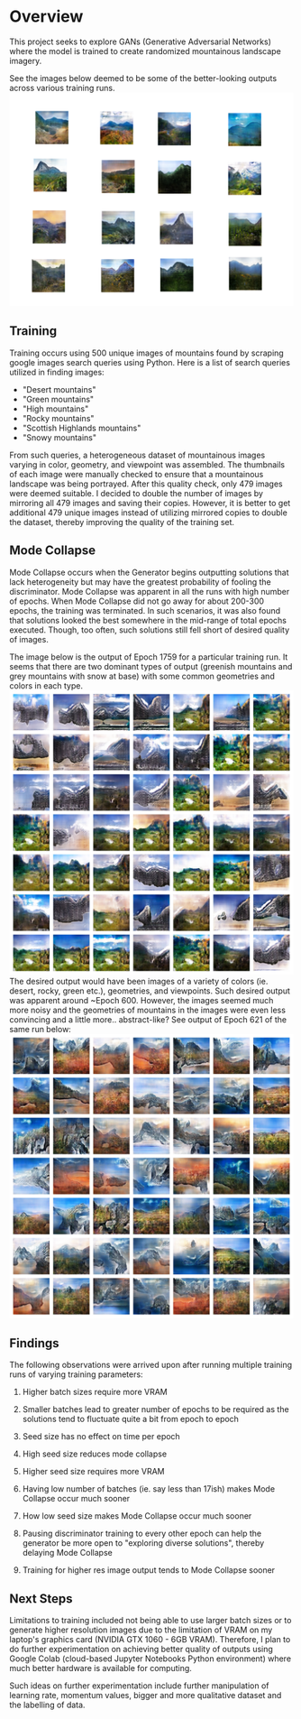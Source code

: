 # Overview

This project seeks to explore GANs (Generative Adversarial Networks) where the model is trained to create randomized mountainous landscape imagery.

See the images below deemed to be some of the better-looking outputs across various training runs.
![Good Quality images](GoodOutputs.png)

## Training

Training occurs using 500 unique images of mountains found by scraping google images search queries using Python. Here is a list of search queries utilized in finding images:

- "Desert mountains"
- "Green mountains"
- "High mountains"
- "Rocky mountains"
- "Scottish Highlands mountains"
- "Snowy mountains"

From such queries, a heterogeneous dataset of mountainous images varying in color, geometry, and viewpoint was assembled.
The thumbnails of each image were manually checked to ensure that a mountainous landscape was being portrayed. After this quality check, only 479 images were deemed suitable. I decided to double the number of images by mirroring all 479 images and saving their copies. However, it is better to get additional 479 unique images instead of utilizing mirrored copies to double the dataset, thereby improving the quality of the training set.

## Mode Collapse

Mode Collapse occurs when the Generator begins outputting solutions that lack heterogeneity but may have the greatest probability of fooling the discriminator. Mode Collapse was apparent in all the runs with high number of epochs. When Mode Collapse did not go away for about 200-300 epochs, the training was terminated. In such scenarios, it was also found that solutions looked the best somewhere in the mid-range of total epochs executed. Though, too often, such solutions still fell short of desired quality of images.

The image below is the output of Epoch 1759 for a particular training run. It seems that there are two dominant types of output (greenish mountains and grey mountains with snow at base) with some common geometries and colors in each type.
![Mode Collapse Image](ModeCollapseExample.png)
The desired output would have been images of a variety of colors (ie. desert, rocky, green etc.), geometries, and viewpoints. Such desired output was apparent around ~Epoch 600. However, the images seemed much more noisy and the geometries of mountains in the images were even less convincing and a little more.. abstract-like? See output of Epoch 621 of the same run below:
![Early Training Output](EarlyTrainingOutputExample.png)

## Findings

The following observations were arrived upon after running multiple training runs of varying training parameters:

1.  Higher batch sizes require more VRAM
2.  Smaller batches lead to greater number of epochs to be required as the solutions tend to fluctuate quite a bit from epoch to epoch
3.  Seed size has no effect on time per epoch
4.  High seed size reduces mode collapse
5.  Higher seed size requires more VRAM

6.  Having low number of batches (ie. say less than 17ish) makes Mode Collapse occur much sooner
7.  How low seed size makes Mode Collapse occur much sooner
8.  Pausing discriminator training to every other epoch can help the generator be more open to "exploring diverse solutions", thereby delaying Mode Collapse
9.  Training for higher res image output tends to Mode Collapse sooner

## Next Steps

Limitations to training included not being able to use larger batch sizes or to generate higher resolution images due to the limitation of VRAM on my laptop's graphics card (NVIDIA GTX 1060 - 6GB VRAM). Therefore, I plan to do further experimentation on achieving better quality of outputs using Google Colab (cloud-based Jupyter Notebooks Python environment) where much better hardware is available for computing.

Such ideas on further experimentation include further manipulation of learning rate, momentum values, bigger and more qualitative dataset and the labelling of data.
